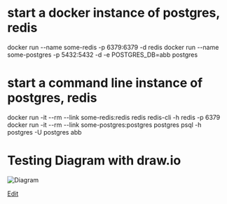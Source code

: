 # start a docker instance of postgres, redis

docker run --name some-redis -p 6379:6379 -d redis
docker run --name some-postgres -p 5432:5432 -d -e POSTGRES_DB=abb postgres

# start a command line instance of postgres, redis

docker run -it --rm --link some-redis:redis redis redis-cli -h redis -p 6379
docker run -it --rm --link some-postgres:postgres postgres psql -h postgres -U postgres abb

# Testing Diagram with draw.io


![Diagram](https://raw.githubusercontent.com/hardyscc/abb/master/diagram.png)

<a href="https://raw.githubusercontent.com/hardyscc/abb/master/edit-diagram.html?repo=drawio-github&path=diagram.png" target="_blank">Edit</a>
